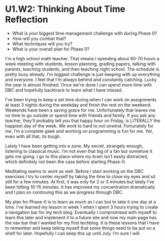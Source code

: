 # U1.W2: Thinking About Time Reflection

* What is your biggest time management challenge with during Phase 0? 
* How will you combat that? 
* What techniques will you try?
* What is your overall plan for Phase 0?

I'm a high school math teacher.  That means I spending about 60-70 hours a week meeting with students, lesson planning, grading papers, talking with parents, teaching students, and then teaching night school.  The schedule is pretty busy already. I'm biggest challenge is just keeping with up everything and everyone.  I feel that I'm always behind and constantly catching.  Lucky the year is almost finished.  Once we're done I can spend more time with DBC and hopefully backtrack to learn what I have missed. 

I've been trying to keep a set time during when I can work on assignments at least 3 nights during the weekday and finish the rest on the weekend.  Weekends have been a saving grace for me.  Unfortunately that leaves me no time to go outside or spend time with friends and family.  If you ask any teacher, they’ll probably tell you that happy hour on Friday, is LITERALLY the happiest day of the week.  We work to hard to not unwind.  Fortunately for me, I’m a complete geek and working on programming is fun for me.  Yet, even with all that, its tough. 

Lately I have been getting into a zone.  My secret, strangely enough, listening to classical music.  I’m not even that big of a fan but somehow it gets me going. I go to this place where my brain isn’t easily distracted, which definitely not been the case before starting Phase-0. 

Meditating seems to work as well. Before I start working on the DBC exercises I try to center myself by taking the time to close my eyes and sit still for a few minutes.  At first, it was only for 2 or 3 minutes but lately I’ve been hitting 10-15 minutes. It has improved my concentration dramatically and I plan on continuing this as we progress through DBC.

My plan for Phase-0 is to learn as much as I can but to take it one day at a time.  I’ve learned my lesson in week 1 when I spent 3 hours trying to create a navigation bar for my tech blog.  Eventually I compromised with myself to learn this later and implement it to a future site and now my main page has the nav bar that I wanted for my first techblog.  It is these lessons that I have to remember and keep telling myself that some things need to be put on a shelf for later. Hopefully I can keep this up until July.  I’m sure I will.  
